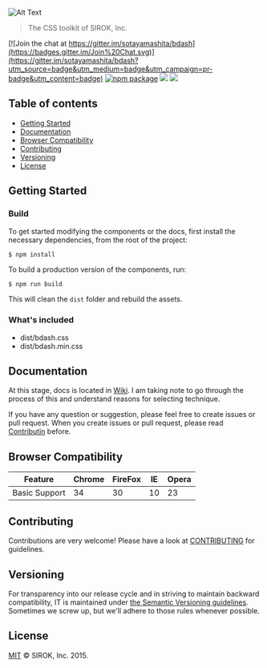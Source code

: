 ![Alt Text](http://i.giphy.com/oDDs67mo76beM.gif)

> The CSS toolkit of SIROK, Inc.

[![Join the chat at https://gitter.im/sotayamashita/bdash](https://badges.gitter.im/Join%20Chat.svg)](https://gitter.im/sotayamashita/bdash?utm_source=badge&utm_medium=badge&utm_campaign=pr-badge&utm_content=badge)
[![npm package][npm-ver-link]][releases]
[![][dl-badge]][npm-pkg-link]
[![][mit-badge]][mit]

## Table of contents

* [Getting Started](#getting-started)
* [Documentation](#documentation)
* [Browser Compatibility](#browser-compatibility)
* [Contributing](#contributing)
* [Versioning](#versioning)
* [License](#license)

## Getting Started

### Build

To get started modifying the components or the docs, first install the necessary dependencies, from the root of the project:

```bash
$ npm install
```

To build a production version of the components, run:

```
$ npm run build
```

This will clean the `dist` folder and rebuild the assets.

### What's included

* dist/bdash.css
* dist/bdash.min.css

## Documentation

At this stage, docs is located in [Wiki](https://github.com/sotayamashita/bdash/wiki). I am taking note to go through the process of this and understand reasons for selecting technique.

If you have any question or suggestion, please feel free to create issues or pull request. When you create issues or pull request, please read [Contributin](#contributing) before.

## Browser Compatibility

| Feature       | Chrome        | FireFox       | IE            |  Opera         |
| ------------- | ------------- | ------------- | ------------- | ------------- |
| Basic Support | 34            | 30            | 10            |  23           |

## Contributing

Contributions are very welcome! Please have a look at [CONTRIBUTING](CONTRIBUTING) for guidelines.

## Versioning

For transparency into our release cycle and in striving to maintain backward compatibility, IT is maintained under [the Semantic Versioning guidelines](http://semver.org/). Sometimes we screw up, but we'll adhere to those rules whenever possible.

## License

[MIT][mit] © SIROK, Inc. 2015.

[mit]:            https://github.com/sotayamashita/bdash/blob/master/LICENSE
[mit-badge]:    https://img.shields.io/github/license/sotayamashita/bdash.svg?style=flat-square
[releases]:       https://github.com/sotayamashita/bdash/releases
[npm-pkg-link]:   https://www.npmjs.org/package/bdash
[npm-ver-link]:   https://img.shields.io/npm/v/bdash.svg?style=flat-square
[dl-badge]:       http://img.shields.io/npm/dm/bdash.svg?style=flat-square
